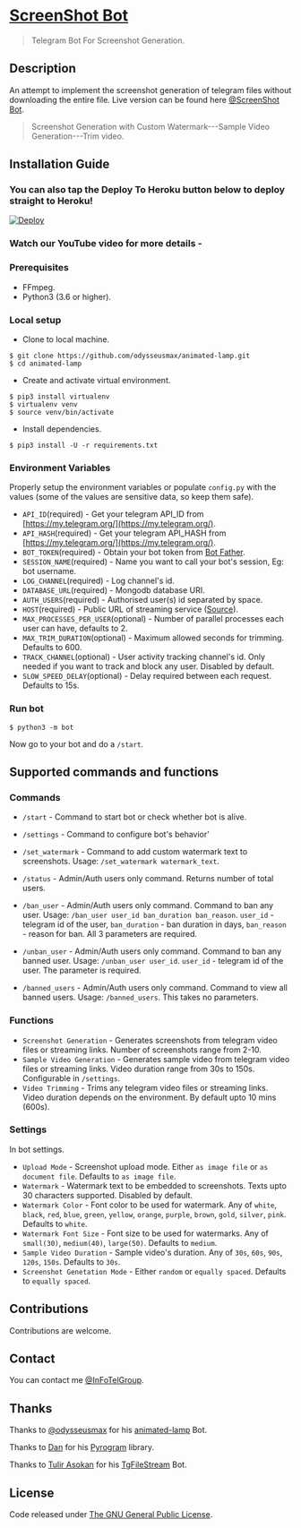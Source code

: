 # [ScreenShot Bot](https://tx.me/ScreenShotTGBot)
> Telegram Bot For Screenshot Generation.

## Description

An attempt to implement the screenshot generation of telegram files without downloading the entire file. Live version can be found here [@ScreenShot Bot](https://tx.me/ScreenShotTGBot).
> Screenshot Generation with Custom Watermark---Sample Video Generation---Trim video.

## Installation Guide

### You can also tap the Deploy To Heroku button below to deploy straight to Heroku!

[![Deploy](https://www.herokucdn.com/deploy/button.svg)](https://www.heroku.com/deploy?template=https://github.com/TGExplore/Screenshot-Bot)

### Watch our YouTube video for more details -

### Prerequisites
* FFmpeg.
* Python3 (3.6 or higher).

### Local setup
* Clone to local machine.
```
$ git clone https://github.com/odysseusmax/animated-lamp.git
$ cd animated-lamp
````

* Create and activate virtual environment.
```
$ pip3 install virtualenv
$ virtualenv venv
$ source venv/bin/activate
```

* Install dependencies.
```
$ pip3 install -U -r requirements.txt
```

### Environment Variables

Properly setup the environment variables or populate `config.py` with the values (some of the values are sensitive data, so keep them safe).

* `API_ID`(required) - Get your telegram API_ID from [https://my.telegram.org/](https://my.telegram.org/).
* `API_HASH`(required) - Get your telegram API_HASH from [https://my.telegram.org/](https://my.telegram.org/).
* `BOT_TOKEN`(required) - Obtain your bot token from [Bot Father](https://t.me/BotFather "Bot Father").
* `SESSION_NAME`(required) - Name you want to call your bot's session, Eg: bot username.
* `LOG_CHANNEL`(required) - Log channel's id.
* `DATABASE_URL`(required) - Mongodb database URI.
* `AUTH_USERS`(required) - Authorised user(s) id separated by space.
* `HOST`(required) - Public URL of streaming service ([Source](https://github.com/tulir/tgfilestream "TgFileStream")).
* `MAX_PROCESSES_PER_USER`(optional) - Number of parallel processes each user can have, defaults to 2.
* `MAX_TRIM_DURATION`(optional) - Maximum allowed seconds for trimming. Defaults to 600.
* `TRACK_CHANNEL`(optional) - User activity tracking channel's id. Only needed if you want to track and block any user. Disabled by default.
* `SLOW_SPEED_DELAY`(optional) - Delay required between each request. Defaults to 15s.

### Run bot
`$ python3 -m bot`

Now go to your bot and do a `/start`.

## Supported commands and functions

### Commands

* `/start` - Command to start bot or check whether bot is alive.
* `/settings` - Command to configure bot's behavior'
* `/set_watermark` - Command to add custom watermark text to screenshots. Usage: `/set_watermark watermark_text`.

* `/status` - Admin/Auth users only command. Returns number of total users.
* `/ban_user` - Admin/Auth users only command. Command to ban any user. Usage: `/ban_user user_id ban_duration ban_reason`. `user_id` - telegram id of the user, `ban_duration` - ban duration in days, `ban_reason` - reason for ban. All 3 parameters are required.
* `/unban_user` - Admin/Auth users only command. Command to ban any banned user. Usage: `/unban_user user_id`. `user_id` - telegram id of the user. The parameter is required.
* `/banned_users` - Admin/Auth users only command. Command to view all banned users. Usage: `/banned_users`. This takes no parameters.

### Functions
* `Screenshot Generation` - Generates screenshots from telegram video files or streaming links. Number of screenshots range from 2-10.
* `Sample Video Generation` - Generates sample video from telegram video files or streaming links. Video duration range from 30s to 150s. Configurable in `/settings`.
* `Video Trimming` - Trims any telegram video files or streaming links. Video duration depends on the environment. By default upto 10 mins (600s).

### Settings
In bot settings.
* `Upload Mode` - Screenshot upload mode. Either `as image file` or `as document file`. Defaults to `as image file`.
* `Watermark` - Watermark text to be embedded to screenshots. Texts upto 30 characters supported. Disabled by default.
* `Watermark Color` - Font color to be used for watermark. Any of `white`, `black`, `red`, `blue`, `green`, `yellow`, `orange`, `purple`, `brown`, `gold`, `silver`, `pink`. Defaults to `white`.
* `Watermark Font Size` - Font size to be used for watermarks. Any of `small(30)`, `medium(40)`, `large(50)`. Defaults to `medium`.
* `Sample Video Duration` - Sample video's duration. Any of `30s`, `60s`, `90s`, `120s`, `150s`. Defaults to `30s`.
* `Screenshot Genetation Mode` - Either `random` or `equally spaced`. Defaults to `equally spaced`.


## Contributions
Contributions are welcome.

## Contact
You can contact me [@InFoTelGroup](https://tx.me/InFoTelGroup).

## Thanks

Thanks to [@odysseusmax](https://tx.me/odysseusmax) for his [animated-lamp](https://github.com/odysseusmax/animated-lamp) Bot.

Thanks to [Dan](https://github.com/delivrance "Dan") for his [Pyrogram](https://github.com/pyrogram/pyrogram "Pyrogram") library.

Thanks to [Tulir Asokan](https://github.com/tulir "Tulir Asokan") for his [TgFileStream](https://github.com/tulir/tgfilestream "TgFileStream") Bot.

## License
Code released under [The GNU General Public License](LICENSE).
